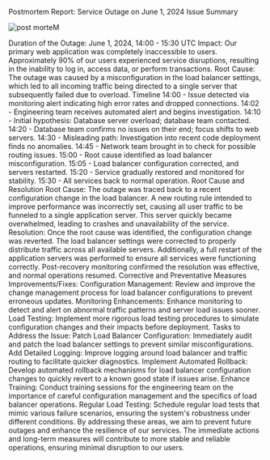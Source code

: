 Postmortem Report: Service Outage on June 1, 2024
Issue Summary

![post morteM](https://github.com/Medo20300/alx-system_engineering-devops/assets/135258669/876373c8-8032-4a8e-8061-2035d4bbb5b9)

Duration of the Outage: June 1, 2024, 14:00 - 15:30 UTC
Impact: Our primary web application was completely inaccessible to users. Approximately 90% of our users experienced service disruptions, resulting in the inability to log in, access data, or perform transactions.
Root Cause: The outage was caused by a misconfiguration in the load balancer settings, which led to all incoming traffic being directed to a single server that subsequently failed due to overload.
Timeline
14:00 - Issue detected via monitoring alert indicating high error rates and dropped connections.
14:02 - Engineering team receives automated alert and begins investigation.
14:10 - Initial hypothesis: Database server overload; database team contacted.
14:20 - Database team confirms no issues on their end; focus shifts to web servers.
14:30 - Misleading path: Investigation into recent code deployment finds no anomalies.
14:45 - Network team brought in to check for possible routing issues.
15:00 - Root cause identified as load balancer misconfiguration.
15:05 - Load balancer configuration corrected, and servers restarted.
15:20 - Service gradually restored and monitored for stability.
15:30 - All services back to normal operation.
Root Cause and Resolution
Root Cause: The outage was traced back to a recent configuration change in the load balancer. A new routing rule intended to improve performance was incorrectly set, causing all user traffic to be funneled to a single application server. This server quickly became overwhelmed, leading to crashes and unavailability of the service.
Resolution: Once the root cause was identified, the configuration change was reverted. The load balancer settings were corrected to properly distribute traffic across all available servers. Additionally, a full restart of the application servers was performed to ensure all services were functioning correctly. Post-recovery monitoring confirmed the resolution was effective, and normal operations resumed.
Corrective and Preventative Measures
Improvements/Fixes:
Configuration Management: Review and improve the change management process for load balancer configurations to prevent erroneous updates.
Monitoring Enhancements: Enhance monitoring to detect and alert on abnormal traffic patterns and server load issues sooner.
Load Testing: Implement more rigorous load testing procedures to simulate configuration changes and their impacts before deployment.
Tasks to Address the Issue:
Patch Load Balancer Configuration: Immediately audit and patch the load balancer settings to prevent similar misconfigurations.
Add Detailed Logging: Improve logging around load balancer and traffic routing to facilitate quicker diagnostics.
Implement Automated Rollback: Develop automated rollback mechanisms for load balancer configuration changes to quickly revert to a known good state if issues arise.
Enhance Training: Conduct training sessions for the engineering team on the importance of careful configuration management and the specifics of load balancer operations.
Regular Load Testing: Schedule regular load tests that mimic various failure scenarios, ensuring the system's robustness under different conditions.
By addressing these areas, we aim to prevent future outages and enhance the resilience of our services. The immediate actions and long-term measures will contribute to more stable and reliable operations, ensuring minimal disruption to our users.
